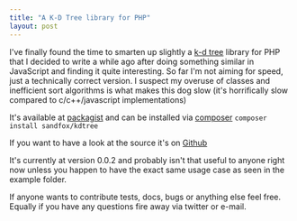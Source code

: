 ```yaml
---
title: "A K-D Tree library for PHP"
layout: post
---
```


I've finally found the time to smarten up slightly a [k-d tree](http://en.wikipedia.org/wiki/K-d_tree) library for PHP that I decided to write a while ago after doing something similar in JavaScript and finding it quite interesting. So far I'm not aiming for speed, just a technically correct version. I suspect my overuse of classes and inefficient sort algorithms is what makes this dog slow (it's horrifically slow compared to c/c++/javascript implementations)

It's available at [packagist](http://packagist.org/packages/sandfox/kdtree) and can be installed via [composer](http://getcomposer.org/) `composer install sandfox/kdtree`

If you want to have a look at the source it's on [Github](https://github.com/sandfox/kdtree)

It's currently at version 0.0.2 and probably isn't that useful to anyone right now unless you happen to have the exact same usage case as seen in the example folder.

If anyone wants to contribute tests, docs, bugs or anything else feel free. Equally if you have any questions fire away via twitter or e-mail.
